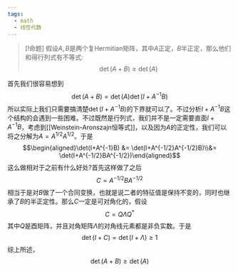 ```yaml
---
tags:
  - math
  - 线性代数
---
```


> [!命题]
> 假设$A,B$是两个复Hermitian矩阵，其中$A$正定，$B$半正定，那么他们和得行列式有不等式:$$\det(A+B)\geq \det(A)$$

首先我们很容易想到$$\det(A+B)=\det(A)\det(I+A^{-1}B)$$所以实际上我们只需要搞清楚$\det(I+A^{-1}B)$的下界就可以了。不过分析$I+A^{-1}B$这个结构的会遇到一些困难。不过既然是行列式，我们并不是一定需要直面$I+A^{-1}B$，考虑到[[Weinstein-Aronszajn恒等式]]，以及因为$A$的正定性，我们可以将之分解为$A=A^{1/2}A^{1/2}$。于是$$\begin{aligned}\det(I+A^{-1}B) &= \det(I+A^{-1/2}A^{-1/2}B)\\&= \det(I+A^{-1/2}BA^{-1/2})\end{aligned}$$这么做相对于之前有什么好处?首先这样做了之后$$C=A^{-1/2}BA^{-1/2}$$相当于是对$B$做了一个合同变换，也就是说二者的特征值是保持不变的，同时也继承了$B$的半正定性。那么$C$一定是可对角化的，假设$$C = Q\Lambda Q^{*}$$其中$Q$是酉矩阵，并且对角矩阵$\Lambda$的对角线元素都是非负实数。于是$$\det(I+C)=\det(I+\Lambda)\geq 1$$综上所述，$$\det(A+B)\geq \det(A)$$

